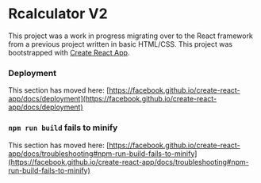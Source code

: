 # Rcalculator V2

This project was a work in progress migrating over to the React framework from a previous project written in basic HTML/CSS.
This project was bootstrapped with [Create React App](https://github.com/facebook/create-react-app).

### Deployment

This section has moved here: [https://facebook.github.io/create-react-app/docs/deployment](https://facebook.github.io/create-react-app/docs/deployment)

### `npm run build` fails to minify

This section has moved here: [https://facebook.github.io/create-react-app/docs/troubleshooting#npm-run-build-fails-to-minify](https://facebook.github.io/create-react-app/docs/troubleshooting#npm-run-build-fails-to-minify)
